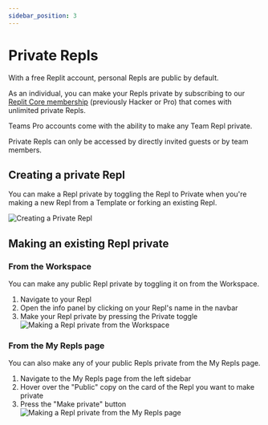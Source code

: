```yaml
---
sidebar_position: 3
---
```


# Private Repls

With a free Replit account, personal Repls are public by default.

As an individual, you can make your Repls private by subscribing to our [Replit Core membership](https://replit.com/pricing) (previously Hacker or Pro) that comes with unlimited private Repls.

Teams Pro accounts come with the ability to make any Team Repl private.

Private Repls can only be accessed by directly invited guests or by team members.

## Creating a private Repl

You can make a Repl private by toggling the Repl to Private when you're making a new Repl from a Template or forking an existing Repl.

![Creating a Private Repl](https://docimg.replit.com/images/power-ups/private-create-repl.png)

## Making an existing Repl private

### From the Workspace

You can make any public Repl private by toggling it on from the Workspace.

1. Navigate to your Repl
2. Open the info panel by clicking on your Repl's name in the navbar
3. Make your Repl private by pressing the Private toggle
   ![Making a Repl private from the Workspace](https://docimg.replit.com/images/power-ups/private-workspace.png)

### From the My Repls page

You can also make any of your public Repls private from the My Repls page.

1. Navigate to the My Repls page from the left sidebar
2. Hover over the "Public" copy on the card of the Repl you want to make private
3. Press the "Make private" button
   ![Making a Repl private from the My Repls page](https://docimg.replit.com/images/power-ups/private-my-repls.png)
